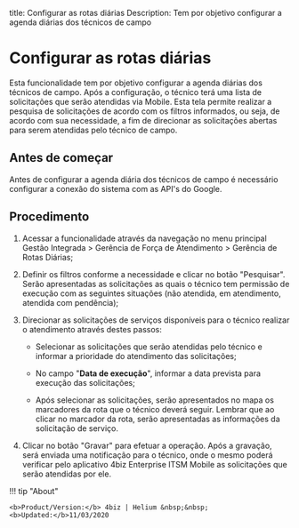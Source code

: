 title: Configurar as rotas diárias
Description: Tem por objetivo configurar a agenda diárias dos técnicos de campo
# Configurar as rotas diárias

Esta funcionalidade tem por objetivo configurar a agenda diárias dos técnicos de campo. Após a configuração, o técnico terá uma lista de solicitações que serão atendidas via Mobile.
Esta tela permite realizar a pesquisa de solicitações de acordo com os filtros informados, ou seja, de acordo com sua necessidade, a fim de direcionar as solicitações abertas para serem atendidas pelo técnico de campo.

Antes de começar
----------------

Antes de configurar a agenda diária dos técnicos de campo é necessário
configurar a conexão do sistema com as API's do Google.

Procedimento
------------

1.  Acessar a funcionalidade através da navegação no menu principal Gestão
    Integrada \> Gerência de Força de Atendimento \> Gerência de Rotas Diárias;

2.  Definir os filtros conforme a necessidade e clicar no botão "Pesquisar". Serão
    apresentadas as solicitações as quais o técnico tem permissão de execução com
    as seguintes situações (não atendida, em atendimento, atendida com
    pendência);

3.  Direcionar as solicitações de serviços disponíveis para o técnico realizar o
    atendimento através destes passos:

    -   Selecionar as solicitações que serão atendidas pelo técnico e informar a
        prioridade do atendimento das solicitações;

    -   No campo "**Data de execução**", informar a data prevista para
        execução das solicitações;

    -   Após selecionar as solicitações, serão apresentados no mapa os marcadores
        da rota que o técnico deverá seguir. Lembrar que ao clicar no marcador
        da rota, serão apresentadas as informações da solicitação de serviço.

4.  Clicar no botão "Gravar" para efetuar a operação. Após a gravação, será
    enviada uma notificação para o técnico, onde o mesmo poderá verificar pelo
    aplicativo 4biz Enterprise ITSM Mobile as solicitações que serão
    atendidas por ele.


<!-- <i class='fa fa-youtube-play  fa-2x' style='color:#97ce17;vertical-align: middle;'> </i> [Video Library](https://www.youtube.com/playlist?list=PLB5qK2uzf2RNUc7XoNAAOyo3Ex5fKM2db)'
-->
!!! tip "About"

    <b>Product/Version:</b> 4biz | Helium &nbsp;&nbsp;
    <b>Updated:</b>11/03/2020
